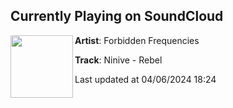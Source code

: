 ## Currently Playing on SoundCloud

[<img align="left" width="100" src="https://i1.sndcdn.com/artworks-bADLQEV1tBKsbZ9H-0XYWKQ-t500x500.jpg">](https://soundcloud.com/forbiddenfrequenciesdnb/ninive-rebel)

**Artist**: Forbidden Frequencies 

**Track**: Ninive - Rebel

Last updated at 04/06/2024 18:24
